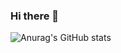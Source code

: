 ### Hi there 👋

![Anurag's GitHub stats](https://github-readme-stats.vercel.app/api?username=anuraghazra&show_icons=true&theme=onedark)
